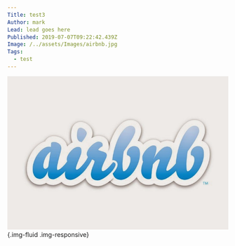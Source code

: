 ```yaml
---
Title: test3
Author: mark
Lead: lead goes here
Published: 2019-07-07T09:22:42.439Z
Image: /../assets/Images/airbnb.jpg
Tags:
  - test
---
```

![](../assets/Images/airbnb.jpg){.img-fluid .img-responsive}
